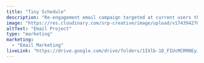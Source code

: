 ```yaml
---
title: "Tiny Schedule"
description: "Re-engagement email campaign targeted at current users that had not been contacted in a while. Plus a welcome email sequence for new users."
image: "https://res.cloudinary.com/srp-creative/image/upload/v1743942708/bike-shack_zf9eqe.png"
altText: "Email Project"
type: "marketing"
marketing:
  - "Email Marketing"
liveLink: "https://drive.google.com/drive/folders/1IXlb-1D_FIUcMCRM0EyJX7sh7WZWF1PZ"
---
```

